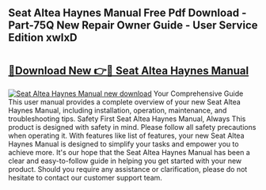 ## Seat Altea Haynes Manual Free Pdf Download - Part-75Q New Repair Owner Guide - User Service Edition xwIxD

# <h2><a href="http://bc68012.oget.top/?id=Seat+Altea+Haynes+Manual">🔗Download New 👉🔴 Seat Altea Haynes Manual</a></h2>

[![Seat Altea Haynes Manual new download](https://i.imgur.com/5g1atiW.png)](http://bc68012.oget.top/?id=Seat+Altea+Haynes+Manual)
Your Comprehensive Guide This user manual provides a complete overview of your new Seat Altea Haynes Manual, including installation, operation, maintenance, and troubleshooting tips. Safety First Seat Altea Haynes Manual, Always This product is designed with safety in mind. Please follow all safety precautions when operating it. With features like list of features, your new Seat Altea Haynes Manual is designed to simplify your tasks and empower you to achieve more. It's our hope that the Seat Altea Haynes Manual has been a clear and easy-to-follow guide in helping you get started with your new product. Should you require any assistance or clarification, please do not hesitate to contact our customer support team.
